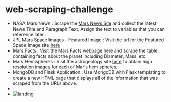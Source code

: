 # web-scraping-challenge

* NASA Mars News : Scrape the [Mars News Site](https://redplanetscience.com/) and collect the latest News Title and Paragraph Text. Assign the text to variables that you can reference later.
* JPL Mars Space Images - Featured Image : Visit the url for the Featured Space Image site [here](https://spaceimages-mars.com)
* Mars Facts : Visit the Mars Facts webpage [here](https://galaxyfacts-mars.com) and scrape the table containing facts about the planet including Diameter, Mass, etc.
* Mars Hemispheres : Visit the astrogeology site [here](https://marshemispheres.com/) to obtain high resolution images for each of Mar's hemispheres.
* MongoDB and Flask Application : Use MongoDB with Flask templating to create a new HTML page that displays all of the information that was scraped from the URLs above.
* 
* ![landing](https://user-images.githubusercontent.com/83611005/132140775-33b76be2-4d51-4166-996a-9e67f55d45a2.png)

